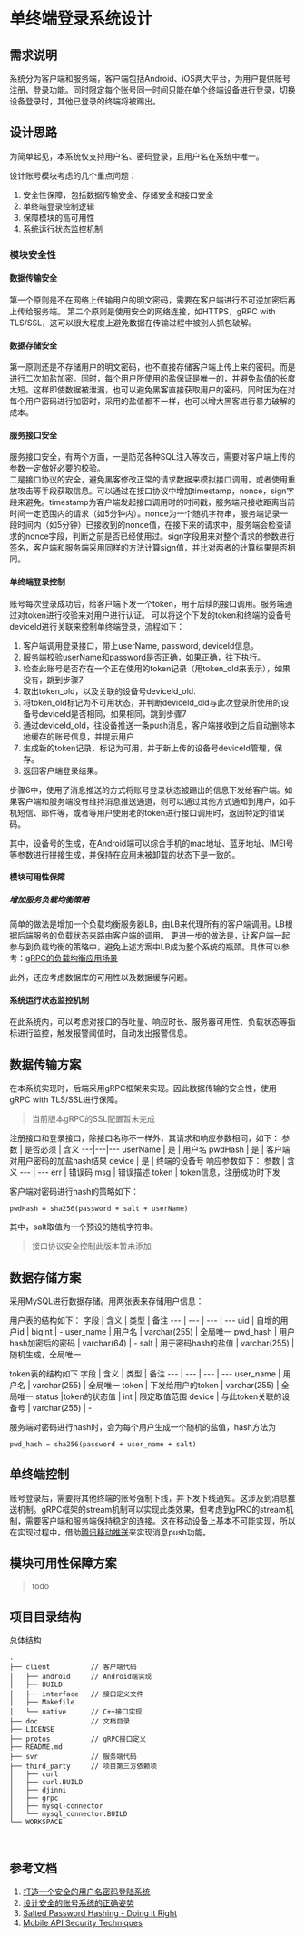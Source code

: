 # 单终端登录系统设计

## 需求说明
系统分为客户端和服务端，客户端包括Android、iOS两大平台，为用户提供账号注册、登录功能。同时限定每个账号同一时间只能在单个终端设备进行登录，切换设备登录时，其他已登录的终端将被踢出。

## 设计思路
为简单起见，本系统仅支持用户名、密码登录，且用户名在系统中唯一。

设计账号模块考虑的几个重点问题：
1. 安全性保障，包括数据传输安全、存储安全和接口安全
2. 单终端登录控制逻辑
3. 保障模块的高可用性
4. 系统运行状态监控机制

### 模块安全性

#### 数据传输安全
第一个原则是不在网络上传输用户的明文密码，需要在客户端进行不可逆加密后再上传给服务端。
第二个原则是使用安全的网络连接，如HTTPS，gRPC with TLS/SSL，这可以很大程度上避免数据在传输过程中被别人抓包破解。

#### 数据存储安全
第一原则还是不存储用户的明文密码，也不直接存储客户端上传上来的密码。而是进行二次加盐加密。同时，每个用户所使用的盐保证是唯一的，并避免盐值的长度太短。这样即使数据被泄漏，也可以避免黑客直接获取用户的密码，同时因为在对每个用户密码进行加密时，采用的盐值都不一样，也可以增大黑客进行暴力破解的成本。

#### 服务接口安全
服务接口安全，有两个方面，一是防范各种SQL注入等攻击，需要对客户端上传的参数一定做好必要的校验。  
二是接口协议的安全，避免黑客修改正常的请求数据来模拟接口调用，或者使用重放攻击等手段获取信息。可以通过在接口协议中增加timestamp，nonce，sign字段来避免。timestamp为客户端发起接口调用时的时间戳，服务端只接收距离当前时间一定范围内的请求（如5分钟内）。nonce为一个随机字符串，服务端记录一段时间内（如5分钟）已接收到的nonce值，在接下来的请求中，服务端会检查请求的nonce字段，判断之前是否已经使用过。sign字段用来对整个请求的参数进行签名，客户端和服务端采用同样的方法计算sign值，并比对两者的计算结果是否相同。

#### 单终端登录控制
账号每次登录成功后，给客户端下发一个token，用于后续的接口调用。服务端通过对token进行校验来对用户进行认证。
可以将这个下发的token和终端的设备号deviceId进行关联来控制单终端登录，流程如下：
1. 客户端调用登录接口，带上userName, password, deviceId信息。
2. 服务端校验userName和password是否正确，如果正确，往下执行。
3. 检查此账号是否存在一个正在使用的token记录（用token_old来表示），如果没有，跳到步骤7
4. 取出token_old，以及关联的设备号deviceId_old.
5. 将token_old标记为不可用状态，并判断deviceId_old与此次登录所使用的设备号deviceId是否相同，如果相同，跳到步骤7
6. 通过deviceId_old，往设备推送一条push消息，客户端接收到之后自动删除本地缓存的账号信息，并提示用户
7. 生成新的token记录，标记为可用，并于新上传的设备号deviceId管理，保存。
8. 返回客户端登录结果。

步骤6中，使用了消息推送的方式将账号登录状态被踢出的信息下发给客户端。如果客户端和服务端没有维持消息推送通道，则可以通过其他方式通知到用户，如手机短信、邮件等，或者等用户使用老的token进行接口调用时，返回特定的错误码。

其中，设备号的生成，在Android端可以综合手机的mac地址、蓝牙地址、IMEI号等参数进行拼接生成，并保持在应用未被卸载的状态下是一致的。


#### 模块可用性保障
##### 增加服务负载均衡策略
简单的做法是增加一个负载均衡服务器LB，由LB来代理所有的客户端调用。LB根据后端服务的负载状态来路由客户端的调用。
更进一步的做法是，让客户端一起参与到负载均衡的策略中，避免上述方案中LB成为整个系统的瓶颈。具体可以参考：[gRPC的负载均衡应用场景](https://grpc.io/blog/loadbalancing)

此外，还应考虑数据库的可用性以及数据缓存问题。

#### 系统运行状态监控机制
在此系统内，可以考虑对接口的吞吐量、响应时长、服务器可用性、负载状态等指标进行监控，触发报警阈值时，自动发出报警信息。

## 数据传输方案
在本系统实现时，后端采用gRPC框架来实现。因此数据传输的安全性，使用gRPC with TLS/SSL进行保障。
> 当前版本gRPC的SSL配置暂未完成

注册接口和登录接口，除接口名称不一样外，其请求和响应参数相同，如下：
参数 | 是否必须 | 含义
---|---|---
userName | 是 | 用户名
pwdHash | 是 | 客户端对用户密码的加盐hash结果
device | 是 | 终端的设备号
响应参数如下：
参数 | 含义
--- | ---
err | 错误码
msg | 错误描述
token | token信息，注册成功时下发

客户端对密码进行hash的策略如下：
```
pwdHash = sha256(password + salt + userName)
```
其中，salt取值为一个预设的随机字符串。

> 接口协议安全控制此版本暂未添加

## 数据存储方案
采用MySQL进行数据存储。用两张表来存储用户信息：

用户表的结构如下：
字段 | 含义 | 类型 | 备注
--- | --- | --- | ---
uid | 自增的用户id | bigint | -
user_name | 用户名 | varchar(255) | 全局唯一
pwd_hash | 用户hash加密后的密码 | varchar(64) | -
salt | 用于密码hash的盐值 | varchar(255) | 随机生成，全局唯一

token表的结构如下
字段 | 含义 | 类型 | 备注
--- | --- | --- | ---
user_name | 用户名 | varchar(255) | 全局唯一
token | 下发给用户的token | varchar(255) | 全局唯一
status |token的状态值 | int | 限定取值范围
device | 与此token关联的设备号 | varchar(255) | -

服务端对密码进行hash时，会为每个用户生成一个随机的盐值，hash方法为
```
pwd_hash = sha256(password + user_name + salt)
```

## 单终端控制
账号登录后，需要将其他终端的账号强制下线，并下发下线通知。这涉及到消息推送机制。gRPC框架的stream机制可以实现此类效果，但考虑到gPRC的stream机制，需要客户端和服务端保持稳定的连接。这在移动设备上基本不可能实现，所以在实现过程中，借助[腾讯移动推送](https://xg.qq.com/)来实现消息push功能。

## 模块可用性保障方案
> todo

## 项目目录结构
总体结构
```
.
├── client          // 客户端代码
│   ├── android     // Android端实现
│   ├── BUILD
│   ├── interface   // 接口定义文件
│   ├── Makefile        
│   └── native      // C++接口实现
├── doc             // 文档目录
├── LICENSE
├── protos          // gRPC接口定义
├── README.md
├── svr             // 服务端代码
├── third_party     // 项目第三方依赖项
│   ├── curl
│   ├── curl.BUILD
│   ├── djinni
│   ├── grpc
│   ├── mysql-connector
│   └── mysql_connector.BUILD
└── WORKSPACE



```

## 参考文档
1. [打造一个安全的用户名密码登陆系统](https://juejin.im/entry/57a42e59128fe10054721c28)
2. [设计安全的账号系统的正确姿势](https://www.jianshu.com/p/e7d47efc92eb)
3. [Salted Password Hashing - Doing it Right](https://crackstation.net/hashing-security.htm)
4. [Mobile API Security Techniques](https://hackernoon.com/mobile-api-security-techniques-682a5da4fe10)